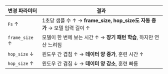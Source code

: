 | 변경 파라미터        | 결과                                                          |
| -------------- | ----------------------------------------------------------- |
| `Fs` ↑         | 1초당 샘플 수 ↑ → **frame\_size, hop\_size도 자동 증가** → 모델 입력 길이 ↑ |
| `frame_size` ↑ | 모델이 한 번에 보는 시간 ↑ → **장기 패턴 학습**, 하지만 연산 느려짐                 |
| `hop_size` ↓   | 윈도우 간 겹침 ↑ → **데이터 양 증가**, 훈련 시간 ↑                          |
| `hop_size` ↑   | 윈도우 간 겹침 ↓ → **데이터 양 감소**, 훈련 빠름                            |

